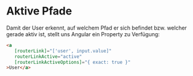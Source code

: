 # Aktive Pfade

Damit der User erkennt, auf welchem Pfad er sich befindet bzw. welcher gerade aktiv ist, stellt uns Angular ein Property zu Verfügung:

```HTML
<a
   [routerLink]="['user', input.value]"
   routerLinkActive="active"
   [routerLinkActiveOptions]="{ exact: true }"
>User</a>
```
